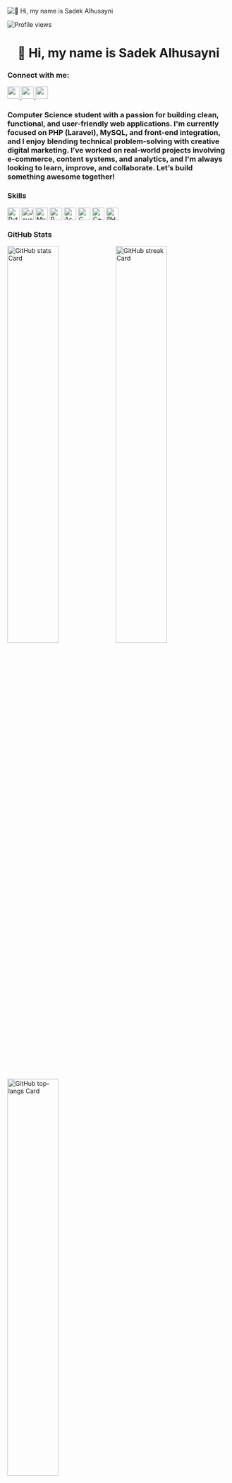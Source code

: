 ![👋 Hi, my name is Sadek Alhusayni](https://user-images.githubusercontent.com/10498744/210012254-234538ff-d198-48aa-8964-37e6fd45d227.gif)

![Profile views](https://komarev.com/ghpvc/?username=sadekHack&label=Profile%20views&color=0e75b6&style=flat)

<div id="toc">
  <ul align="center" style="list-style: none">
    <summary>
      <h1>
        👋 Hi, my name is Sadek Alhusayni
      </h1>
    </summary>
  </ul>
</div>

**<h3 align="left">Connect with me:</h3>**  
<p align="left">
  <a href="https://github.com/sadekHack" target="_blank">
    <img src="https://img.shields.io/badge/GitHub-100000?logo=github&logoColor=white" height="28">
  </a> 
  <a href="https://www.linkedin.com/in/sadek-alhusayni/" target="_blank">
    <img src="https://img.shields.io/badge/LinkedIn-0077B5?logo=linkedin&logoColor=white" height="28">
  </a> 
  <a href="https://instagram.com/your_instagram_here" target="_blank">
    <img src="https://img.shields.io/badge/Instagram-E4405F?logo=instagram&logoColor=white" height="28">
  </a>
</p>

**<h3 align="left">Computer Science student with a passion for building clean, functional, and user-friendly web applications. I'm currently focused on PHP (Laravel), MySQL, and front-end integration, and I enjoy blending technical problem-solving with creative digital marketing. I’ve worked on real-world projects involving e-commerce, content systems, and analytics, and I'm always looking to learn, improve, and collaborate. Let’s build something awesome together!</h3>**

**<h3 align="left">Skills</h3>**

<div style="display: flex; flex-wrap: wrap; gap: 4px; justify-content: left;">
  <img src="https://img.shields.io/badge/Python-3776AB?logo=python&logoColor=white" height="28" alt="Python">
  <img src="https://img.shields.io/badge/Java-007396?logo=java&logoColor=white" height="28" alt="Java">
  <img src="https://img.shields.io/badge/MySQL-4479A1?logo=mysql&logoColor=white" height="28" alt="MySQL">
  <img src="https://img.shields.io/badge/R-276DC3?logo=r&logoColor=white" height="28" alt="R">
  <img src="https://img.shields.io/badge/Assembly-555555?logoColor=white" height="28" alt="Assembly">
  <img src="https://img.shields.io/badge/C-00599C?logo=c&logoColor=white" height="28" alt="C">
  <img src="https://img.shields.io/badge/C++-00599C?logo=c%2B%2B&logoColor=white" height="28" alt="C++">
  <img src="https://img.shields.io/badge/PHP-777BB4?logo=php&logoColor=white" height="28" alt="PHP">
</div>

**<h3 align="left">GitHub Stats</h3>**

<p align="left">
  <img width="48%" src="https://github-readme-stats.vercel.app/api?username=sadekHack&theme=react&hide_title=false&hide_rank=false&show_icons=false&include_all_commits=false&count_private=true&line_height=23" alt="GitHub stats Card" />
  <img width="48%" src="https://streak-stats.demolab.com/?user=sadekHack&theme=react&hide_border=false&date_format=M+j%5B%2C+Y%5D&mode=daily&hide_total_contributions=false&hide_current_streak=false&hide_longest_streak=false&card_height=200" alt="GitHub streak Card" />
</p>

<p align="left">
  <img width="48%" src="https://github-readme-stats.vercel.app/api/top-langs?username=sadekHack&theme=react&hide_title=false&layout=compact&langs_count=6&hide_progress=false&card_width=400" alt="GitHub top-langs Card" />
</p>
